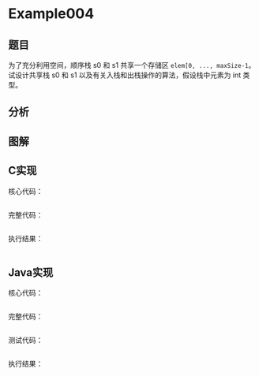 # Example004 

## 题目

为了充分利用空间，顺序栈 s0 和 s1 共享一个存储区 `elem[0, ..., maxSize-1`。试设计共享栈 s0 和 s1 以及有关入栈和出栈操作的算法，假设栈中元素为 int 类型。

## 分析

## 图解

## C实现

核心代码：

```c

```

完整代码：

```c

```

执行结果：

```text

```

## Java实现

核心代码：

```java

```

完整代码：

```java

```

测试代码：

```java

```

执行结果：

```text

```